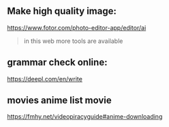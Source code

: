 ## Make high quality image:

https://www.fotor.com/photo-editor-app/editor/ai

> in this web more tools are available

## grammar check online:

https://deepl.com/en/write

## movies anime list movie
https://fmhy.net/videopiracyguide#anime-downloading
